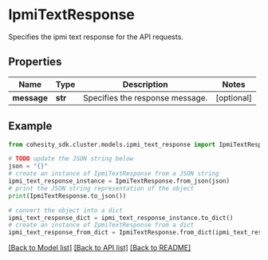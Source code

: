 # IpmiTextResponse

Specifies the ipmi text response for the API requests.

## Properties

Name | Type | Description | Notes
------------ | ------------- | ------------- | -------------
**message** | **str** | Specifies the response message. | [optional] 

## Example

```python
from cohesity_sdk.cluster.models.ipmi_text_response import IpmiTextResponse

# TODO update the JSON string below
json = "{}"
# create an instance of IpmiTextResponse from a JSON string
ipmi_text_response_instance = IpmiTextResponse.from_json(json)
# print the JSON string representation of the object
print(IpmiTextResponse.to_json())

# convert the object into a dict
ipmi_text_response_dict = ipmi_text_response_instance.to_dict()
# create an instance of IpmiTextResponse from a dict
ipmi_text_response_from_dict = IpmiTextResponse.from_dict(ipmi_text_response_dict)
```
[[Back to Model list]](../README.md#documentation-for-models) [[Back to API list]](../README.md#documentation-for-api-endpoints) [[Back to README]](../README.md)


